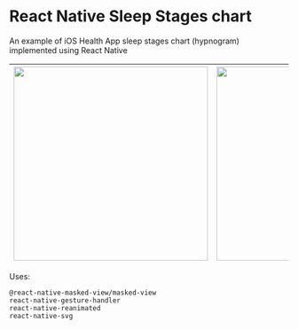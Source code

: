 # React Native Sleep Stages chart

An example of iOS Health App sleep stages chart (hypnogram) implemented using React Native

| <img width="350" src="https://github.com/user-attachments/assets/b34f2a10-0eb3-4655-bc26-0c6ccf96a0ae"> | <img width="350" src="https://github.com/user-attachments/assets/b2341bf3-73dd-49c1-916d-96d91ce6c2b9"> | <video src="https://github.com/user-attachments/assets/71d83650-8ed7-45ae-9df6-3ca8000c7831"> |
|---------------------------------------------------------------------------------------------------------|---------------------------------------------------------------------------------------------------------|-----------------------------------------------------------------------------------------------|

Uses:

```
@react-native-masked-view/masked-view
react-native-gesture-handler
react-native-reanimated
react-native-svg
```
